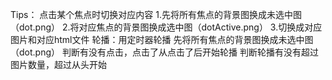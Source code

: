 Tips：
    点击某个焦点时切换对应内容
        1.先将所有焦点的背景图换成未选中图（dot.png）
        2.将对应焦点的背景图换成选中图（dotActive.png）
        3.切换成对应图片和对应html文件
    轮播：用定时器轮播
        先将所有焦点的背景图换成未选中图（dot.png）
        判断有没有点击，点击了从点击了后开始轮播
        判断轮播有没有超过图片数量，超过从头开始